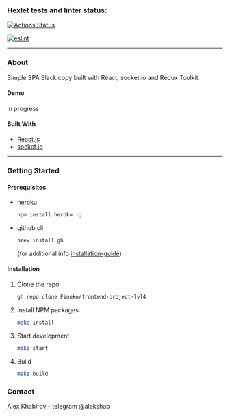 ### Hexlet tests and linter status:
[![Actions Status](https://github.com/Finnko/frontend-project-lvl4/workflows/hexlet-check/badge.svg)](https://github.com/Finnko/frontend-project-lvl4/actions)

[![eslint](https://github.com/Finnko/frontend-project-lvl4/actions/workflows/eslint.yml/badge.svg)](https://github.com/Finnko/frontend-project-lvl4/actions)

---

### About

Simple SPA Slack copy built with React, socket.io and Redux Toolkit

#### Demo
in progress

#### Built With

* [React.js](https://reactjs.org/)
* [socket.io](https://socket.io/)

---

### Getting Started

#### Prerequisites

* heroku
  ```sh
  npm install heroku -g
  ```
* github cli
   ```sh
  brew install gh
  ```
  (for additional info [installation-guide](https://github.com/cli/cli#installation))


#### Installation

1. Clone the repo
   ```sh
   gh repo clone Finnko/frontend-project-lvl4
   ```
2. Install NPM packages
   ```sh
   make install
   ```
3. Start development
   ```sh
   make start
   ```
4. Build
   ```sh
   make build
   ```

### Contact

Alex Khabirov - telegram @alekshab

